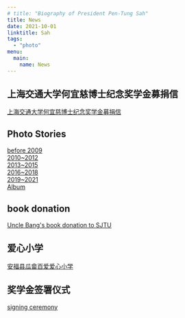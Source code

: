 ```yaml
---
# title: "Biography of President Pen-Tung Sah"
title: News
date: 2021-10-01
linktitle: Sah
tags:
  - "photo"
menu: 
  main:
    name: News
---
```


## 上海交通大学何宜慈博士纪念奖学金募捐信

[上海交通大学何宜慈博士纪念奖学金募捐信](/mis/letter)

## Photo Stories

[before 2009](/photostories/2004) \
[2010~2012](/photostories/2010) \
[2013~2015](/photostories/2013) \
[2016~2018](/photostories/2016) \
[2019~2021](/photostories/2019) \
[Album](/img/photostory/Photo_album.pdf)

## book donation

[Uncle Bang's book donation to SJTU](/photostories/book)

## 爱心小学

[安福县瓜畲百爱爱心小学](/photostories/school)

## 奖学金签署仪式

[signing ceremony](/photostories/signing)